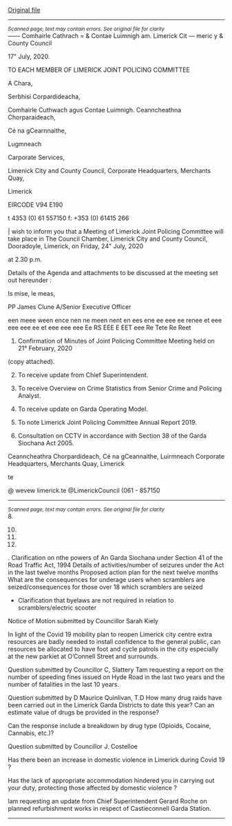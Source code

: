 [Original file](https://www.limerick.ie/sites/default/files/media/documents/2020-07/jpc-agenda-24th-july-2020.pdf)

---
*<small>Scanned page, text may contain errors. See original file for clarity</small>*  
_——_ Comhairle Cathrach
= & Contae Luimnigh
am. Limerick Cit
— meric y
& County Council

17" July, 2020.

TO EACH MEMBER OF LIMERICK JOINT POLICING COMMITTEE

A Chara,

Serbhisi Corpardideacha,

Comhairle Cuthwach agus Contae Luimnigh.
Ceanncheathna Chorparaideach,

Cé na gCearnnaithe,

Lugmneach

Carporate Services,

Limenick City and County Council,
Corporate Headquarters,
Merchants Quay,

Limerick

EIRCODE V94 E190

t 4353 (0) 61 557150
f: +353 (0) 61415 266

| wish to inform you that a Meeting of Limerick Joint Policing Committee will take place in The
Council Chamber, Limerick City and County Council, Dooradoyle, Limerick, on Friday, 24" July, 2020

at 2.30 p.m.

Details of the Agenda and attachments to be discussed at the meeting set out hereunder :

Is mise, le meas,

PP James Clune
A/Senior Executive Officer

een meee ween ence nen ne meen nent en ees ene ee eee ee renee et eee eee eee ee et eee eee eee Ee RS EEE E EET eee Re Tete Re Reet

1. Confirmation of Minutes of Joint Policing Committee Meeting held on 21° February, 2020

(copy attached).

2. To receive update from Chief Superintendent.

3. To receive Overview on Crime Statistics from Senior Crime and Policing Analyst.

4. To receive update on Garda Operating Model.

5. To note Limerick Joint Policing Committee Annual Report 2019.

6. Consultation on CCTV in accordance with Section 38 of the Garda Siochana Act 2005.

Ceanncheathra Chorpardideach, Cé na gCeannaithe, Luirmneach
Corporate Headquarters, Merchants Quay, Limerick

te

@ wevew limerick.te
@LimerickCouncil
(061 - 857150


---
*<small>Scanned page, text may contain errors. See original file for clarity</small>*  
8.

10.

11.

12.

. Clarification on nthe powers of An Garda Siochana under Section 41 of the Road
Traffic Act, 1994
Details of activities/number of seizures under the Act in the last twelve months
Proposed action plan for the next twelve months
What are the consequences for underage users when scramblers are
seized/consequences for those over 18 which scramblers are seized

* Clarification that byelaws are not required in relation to scramblers/electric scooter

Notice of Motion submitted by Councillor Sarah Kiely

In light of the Covid 19 mobility plan to reopen Limerick city centre extra resources are badly
needed to install confidence to the general public, can resources be allocated to have foot
and cycle patrols in the city especially at the new parkiet at O’Connell Street and surrounds.

Question submitted by Councillor C, Slattery
Tam requesting a report on the number of speeding fines issued on Hyde Road in the last
two years and the number of fatalities in the last 10 years.

Question submitted by D Maurice Quinlivan, T.D
How many drug raids have been carried out in the Limerick Garda Districts to date this year?
Can an estimate value of drugs be provided in the response?

Can the response include a breakdown by drug type (Opioids, Cocaine, Cannabis, etc.)?

Question submitted by Councillor J. Costelloe

Has there been an increase in domestic violence in Limerick during Covid 19 ?

Has the lack of appropriate accommodation hindered you in carrying out your duty,
protecting those affected by domestic violence ?

lam requesting an update from Chief Superintendent Gerard Roche on planned
refurbishment works in respect of Castieconnell Garda Station.


---
